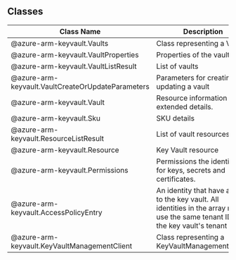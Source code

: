## Classes
| Class Name | Description |
|---|---|
| @azure-arm-keyvault.Vaults |Class representing a Vaults.|
| @azure-arm-keyvault.VaultProperties |Properties of the vault|
| @azure-arm-keyvault.VaultListResult |List of vaults|
| @azure-arm-keyvault.VaultCreateOrUpdateParameters |Parameters for creating or updating a vault|
| @azure-arm-keyvault.Vault |Resource information with extended details.|
| @azure-arm-keyvault.Sku |SKU details|
| @azure-arm-keyvault.ResourceListResult |List of vault resources.|
| @azure-arm-keyvault.Resource |Key Vault resource|
| @azure-arm-keyvault.Permissions |Permissions the identity has for keys, secrets and certificates.|
| @azure-arm-keyvault.AccessPolicyEntry |An identity that have access to the key vault. All identities in the array must use the same tenant ID as the key vault's tenant ID.|
| @azure-arm-keyvault.KeyVaultManagementClient |Class representing a KeyVaultManagementClient.|
